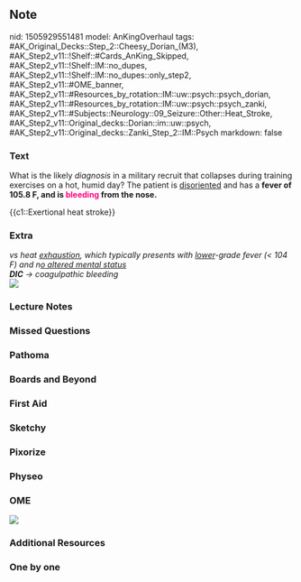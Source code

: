 ## Note
nid: 1505929551481
model: AnKingOverhaul
tags: #AK_Original_Decks::Step_2::Cheesy_Dorian_(M3), #AK_Step2_v11::!Shelf::#Cards_AnKing_Skipped, #AK_Step2_v11::!Shelf::IM::no_dupes, #AK_Step2_v11::!Shelf::IM::no_dupes::only_step2, #AK_Step2_v11::#OME_banner, #AK_Step2_v11::#Resources_by_rotation::IM::uw::psych::psych_dorian, #AK_Step2_v11::#Resources_by_rotation::IM::uw::psych::psych_zanki, #AK_Step2_v11::#Subjects::Neurology::09_Seizure::Other::Heat_Stroke, #AK_Step2_v11::Original_decks::Dorian::im::uw::psych, #AK_Step2_v11::Original_decks::Zanki_Step_2::IM::Psych
markdown: false

### Text
What is the likely <i>diagnosis</i> in a military recruit that
collapses during training exercises on a hot, humid day? The
patient is <u>disoriented</u> and has a <b>fever of 105.8 F, and is
<font color="#FC0280">bleeding</font> from the nose.</b>
<div>
  {{c1::Exertional heat stroke}}
</div>

### Extra
<div>
  <i>vs heat <u>exhaustion</u>, which typically presents with
  <u>lower</u>-grade fever (< 104 F) and n<u>o altered mental
  status</u></i>
</div>
<div>
  <i><b>DIC</b> → coagulpathic bleeding</i>
</div>
<div>
  <i><img src="ehs%20(1).png"></i>
</div>

### Lecture Notes


### Missed Questions


### Pathoma


### Boards and Beyond


### First Aid


### Sketchy


### Pixorize


### Physeo


### OME
<div class="ome-widget">
  <a href="https://onlinemeded.org?ref=anki"><img src=
  "_OME_AnkiFlashcards_General_4.png"></a>
</div>

### Additional Resources


### One by one

